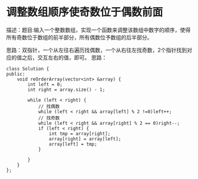 
# 调整数组顺序使奇数位于偶数前面

描述：题目:输入一个整数数组，实现一个函数来调整该数组中数字的顺序，使得所有奇数位于数组的前半部分，所有偶数位予数组的后半部分。

思路：双指针，一个从左往右遍历找偶数，一个从右往左找奇数，2个指针找到对应的值之后，交互左右的值，即可。
思路：

```
class Solution {
public:
    void reOrderArray(vector<int> &array) {
        int left = 0;
        int right = array.size() - 1;
        
        while (left < right) {
            // 找偶数
            while (left < right && array[left] % 2 !=0)left++;
            // 找奇数
            while (left < right && array[right] % 2 == 0)right--;
            if (left < right) {
                int tmp = array[right];
                array[right] = array[left];
                array[left] = tmp;
            }
               
        }
    }
};
```


